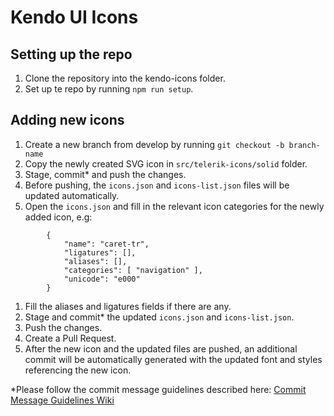 # Kendo UI Icons

## Setting up the repo
1. Clone the repository into the kendo-icons folder.
1. Set up te repo by running `npm run setup`.

## Adding new icons

1. Create a new branch from develop by running `git checkout -b branch-name`
1. Copy the newly created SVG icon in `src/telerik-icons/solid` folder.
1. Stage, commit* and push the changes.
1. Before pushing, the `icons.json` and `icons-list.json` files will be updated automatically.
1. Open the `icons.json` and fill in the relevant icon categories for the newly added icon, e.g:

```
        {
            "name": "caret-tr",
            "ligatures": [],
            "aliases": [],
            "categories": [ "navigation" ],
            "unicode": "e000"
        }
```

1. Fill the aliases and ligatures fields if there are any.
1. Stage and commit* the updated `icons.json` and `icons-list.json`.
1. Push the changes.
1. Create a Pull Request.
1. After the new icon and the updated files are pushed, an additional commit will be automatically generated with the updated font and styles referencing the new icon.


*Please follow the commit message guidelines described here: [Commit Message Guidelines Wiki](https://github.com/telerik/kendo-themes/wiki/Commit-Message-Guidelines)
